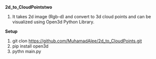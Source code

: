 **2d_to_CloudPointstwo**

1) It takes 2d image (Rgb-d) and convert to 3d cloud points and can be visualized using Open3d Python Library.

**Setup**

1) git clon https://github.com/MuhamadAlee/2d_to_CloudPoints.git
2) pip install open3d
3) pythn main.py
